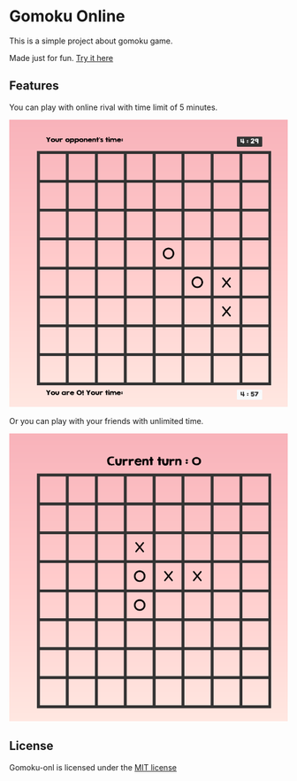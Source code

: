 # Gomoku Online

This is a simple project about gomoku game.

Made just for fun. [Try it here](https://gomoku-onl.vercel.app/)

## Features

You can play with online rival with time limit of 5 minutes.

![online gameplay image](./images/online_gameplay_image.png)

Or you can play with your friends with unlimited time.

![alt text](./images/offline_gameplay_image.png)

## License

Gomoku-onl is licensed under the [MIT license](./LICENSE)